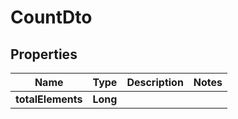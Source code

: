 

# CountDto

## Properties

Name | Type | Description | Notes
------------ | ------------- | ------------- | -------------
**totalElements** | **Long** |  | 



